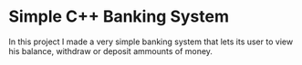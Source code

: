 # Simple C++ Banking System 

In this project I made a very simple banking system that lets its user to view his balance, withdraw or deposit ammounts of money.
